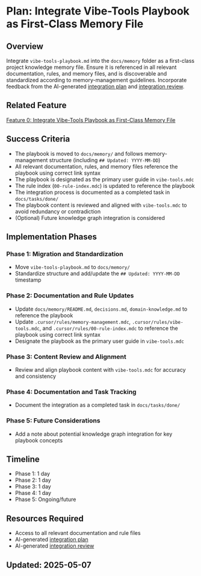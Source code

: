 # Plan: Integrate Vibe-Tools Playbook as First-Class Memory File

## Overview

Integrate `vibe-tools-playbook.md` into the `docs/memory` folder as a first-class project knowledge memory file. Ensure it is referenced in all relevant documentation, rules, and memory files, and is discoverable and standardized according to memory-management guidelines. Incorporate feedback from the AI-generated [integration plan](/docs/memory/vibe-tools-playbook-integration-plan.md) and [integration review](/docs/memory/vibe-tools-playbook-integration-review.md).

## Related Feature

[Feature 0: Integrate Vibe-Tools Playbook as First-Class Memory File](/docs/features.md)

## Success Criteria

- The playbook is moved to `docs/memory/` and follows memory-management structure (including `## Updated: YYYY-MM-DD`)
- All relevant documentation, rules, and memory files reference the playbook using correct link syntax
- The playbook is designated as the primary user guide in `vibe-tools.mdc`
- The rule index (`00-rule-index.mdc`) is updated to reference the playbook
- The integration process is documented as a completed task in `docs/tasks/done/`
- The playbook content is reviewed and aligned with `vibe-tools.mdc` to avoid redundancy or contradiction
- (Optional) Future knowledge graph integration is considered

## Implementation Phases

### Phase 1: Migration and Standardization
- Move `vibe-tools-playbook.md` to `docs/memory/`
- Standardize structure and add/update the `## Updated: YYYY-MM-DD` timestamp

### Phase 2: Documentation and Rule Updates
- Update `docs/memory/README.md`, `decisions.md`, `domain-knowledge.md` to reference the playbook
- Update `.cursor/rules/memory-management.mdc`, `.cursor/rules/vibe-tools.mdc`, and `.cursor/rules/00-rule-index.mdc` to reference the playbook using correct link syntax
- Designate the playbook as the primary user guide in `vibe-tools.mdc`

### Phase 3: Content Review and Alignment
- Review and align playbook content with `vibe-tools.mdc` for accuracy and consistency

### Phase 4: Documentation and Task Tracking
- Document the integration as a completed task in `docs/tasks/done/`

### Phase 5: Future Considerations
- Add a note about potential knowledge graph integration for key playbook concepts

## Timeline
- Phase 1: 1 day
- Phase 2: 1 day
- Phase 3: 1 day
- Phase 4: 1 day
- Phase 5: Ongoing/future

## Resources Required
- Access to all relevant documentation and rule files
- AI-generated [integration plan](/docs/memory/vibe-tools-playbook-integration-plan.md)
- AI-generated [integration review](/docs/memory/vibe-tools-playbook-integration-review.md)

## Updated: 2025-05-07
